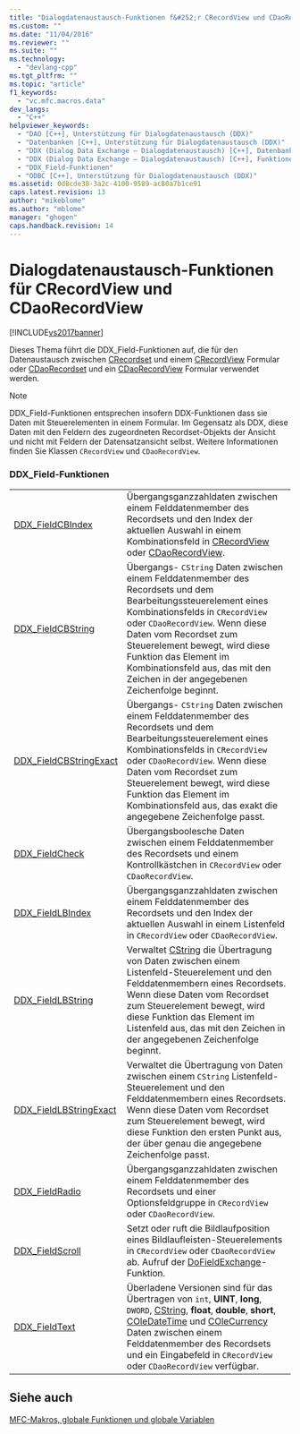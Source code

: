 ```yaml
---
title: "Dialogdatenaustausch-Funktionen f&#252;r CRecordView und CDaoRecordView | Microsoft Docs"
ms.custom: ""
ms.date: "11/04/2016"
ms.reviewer: ""
ms.suite: ""
ms.technology: 
  - "devlang-cpp"
ms.tgt_pltfrm: ""
ms.topic: "article"
f1_keywords: 
  - "vc.mfc.macros.data"
dev_langs: 
  - "C++"
helpviewer_keywords: 
  - "DAO [C++], Unterstützung für Dialogdatenaustausch (DDX)"
  - "Datenbanken [C++], Unterstützung für Dialogdatenaustausch (DDX)"
  - "DDX (Dialog Data Exchange – Dialogdatenaustausch) [C++], Datenbankunterstützung"
  - "DDX (Dialog Data Exchange – Dialogdatenaustausch) [C++], Funktionen"
  - "DDX_Field-Funktionen"
  - "ODBC [C++], Unterstützung für Dialogdatenaustausch (DDX)"
ms.assetid: 0d8cde38-3a2c-4100-9589-ac80a7b1ce91
caps.latest.revision: 13
author: "mikeblome"
ms.author: "mblome"
manager: "ghogen"
caps.handback.revision: 14
---
```

# Dialogdatenaustausch-Funktionen f&#252;r CRecordView und CDaoRecordView
[!INCLUDE[vs2017banner](../../assembler/inline/includes/vs2017banner.md)]

Dieses Thema führt die DDX\_Field\-Funktionen auf, die für den Datenaustausch zwischen [CRecordset](../../mfc/reference/crecordset-class.md) und einem [CRecordView](../../mfc/reference/crecordview-class.md) Formular oder [CDaoRecordset](../../mfc/reference/cdaorecordset-class.md) und ein [CDaoRecordView](../../mfc/reference/cdaorecordview-class.md) Formular verwendet werden.  
  
> [!NOTE]
>  DDX\_Field\-Funktionen entsprechen insofern DDX\-Funktionen dass sie Daten mit Steuerelementen in einem Formular.  Im Gegensatz als DDX, diese Daten mit den Feldern des zugeordneten Recordset\-Objekts der Ansicht und nicht mit Feldern der Datensatzansicht selbst.  Weitere Informationen finden Sie Klassen `CRecordView` und `CDaoRecordView`.  
  
### DDX\_Field\-Funktionen  
  
|||  
|-|-|  
|[DDX\_FieldCBIndex](../Topic/DDX_FieldCBIndex.md)|Übergangsganzzahldaten zwischen einem Felddatenmember des Recordsets und den Index der aktuellen Auswahl in einem Kombinationsfeld in [CRecordView](../../mfc/reference/crecordview-class.md) oder [CDaoRecordView](../../mfc/reference/cdaorecordview-class.md).|  
|[DDX\_FieldCBString](../Topic/DDX_FieldCBString.md)|Übergangs\- `CString` Daten zwischen einem Felddatenmember des Recordsets und dem Bearbeitungssteuerelement eines Kombinationsfelds in `CRecordView` oder `CDaoRecordView`.  Wenn diese Daten vom Recordset zum Steuerelement bewegt, wird diese Funktion das Element im Kombinationsfeld aus, das mit den Zeichen in der angegebenen Zeichenfolge beginnt.|  
|[DDX\_FieldCBStringExact](../Topic/DDX_FieldCBStringExact.md)|Übergangs\- `CString` Daten zwischen einem Felddatenmember des Recordsets und dem Bearbeitungssteuerelement eines Kombinationsfelds in `CRecordView` oder `CDaoRecordView`.  Wenn diese Daten vom Recordset zum Steuerelement bewegt, wird diese Funktion das Element im Kombinationsfeld aus, das exakt die angegebene Zeichenfolge passt.|  
|[DDX\_FieldCheck](../Topic/DDX_FieldCheck.md)|Übergangsboolesche Daten zwischen einem Felddatenmember des Recordsets und einem Kontrollkästchen in `CRecordView` oder `CDaoRecordView`.|  
|[DDX\_FieldLBIndex](../Topic/DDX_FieldLBIndex.md)|Übergangsganzzahldaten zwischen einem Felddatenmember des Recordsets und den Index der aktuellen Auswahl in einem Listenfeld in `CRecordView` oder `CDaoRecordView`.|  
|[DDX\_FieldLBString](../Topic/DDX_FieldLBString.md)|Verwaltet [CString](../../atl-mfc-shared/reference/cstringt-class.md) die Übertragung von Daten zwischen einem Listenfeld\-Steuerelement und den Felddatenmembern eines Recordsets.  Wenn diese Daten vom Recordset zum Steuerelement bewegt, wird diese Funktion das Element im Listenfeld aus, das mit den Zeichen in der angegebenen Zeichenfolge beginnt.|  
|[DDX\_FieldLBStringExact](../Topic/DDX_FieldLBStringExact.md)|Verwaltet die Übertragung von Daten zwischen einem `CString` Listenfeld\-Steuerelement und den Felddatenmembern eines Recordsets.  Wenn diese Daten vom Recordset zum Steuerelement bewegt, wird diese Funktion den ersten Punkt aus, der über genau die angegebene Zeichenfolge passt.|  
|[DDX\_FieldRadio](../Topic/DDX_FieldRadio.md)|Übergangsganzzahldaten zwischen einem Felddatenmember des Recordsets und einer Optionsfeldgruppe in `CRecordView` oder `CDaoRecordView`.|  
|[DDX\_FieldScroll](../Topic/DDX_FieldScroll.md)|Setzt oder ruft die Bildlaufposition eines Bildlaufleisten\-Steuerelements in `CRecordView` oder `CDaoRecordView` ab.  Aufruf der [DoFieldExchange](../Topic/CDaoRecordset::DoFieldExchange.md)\-Funktion.|  
|[DDX\_FieldText](../Topic/DDX_FieldText.md)|Überladene Versionen sind für das Übertragen von `int`, **UINT**, **long**, `DWORD`, [CString](../../atl-mfc-shared/reference/cstringt-class.md), **float**, **double**, **short**, [COleDateTime](../../atl-mfc-shared/reference/coledatetime-class.md) und [COleCurrency](../../mfc/reference/colecurrency-class.md) Daten zwischen einem Felddatenmember des Recordsets und ein Eingabefeld in `CRecordView` oder `CDaoRecordView` verfügbar.|  
  
## Siehe auch  
 [MFC\-Makros, globale Funktionen und globale Variablen](../../mfc/reference/mfc-macros-and-globals.md)